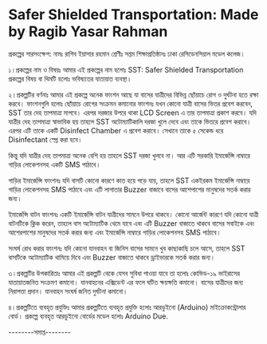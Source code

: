 # Safer Shielded Transportation: Made by Ragib Yasar Rahman

প্রকল্পের সারসংক্ষেপ:
নামঃ রাগিব ইয়াসার রহমান
শ্রেণীঃ সপ্তম
শিক্ষাপ্রতিষ্ঠানঃ ঢাকা রেসিডেনসিয়াল মডেল কলেজ।

১।প্রকল্পের নাম ও বিষয়ঃ
আমার এই প্রকল্পের নাম হলোঃ SST: Safer Shielded Transportation
প্রকল্পের বিষয় বা থিমটি হলোঃ ভবিষ্যতের যাতায়াত ব্যবস্থা।
 
২।প্রকল্পটির বর্ণনাঃ
আমার এই প্রকল্পে অনেক ফাংশন আছে যা বাসের যাত্রীদের বিভিন্ন ছোঁয়াচে রোগ ও দুর্ঘটনা হতে রক্ষা করবে। ফাংশনগুলি হলোঃ
ছোঁয়াচে রোগের সংক্রমন কমানোর ফাংশনঃ
যখন কোনো যাত্রী বাসের ভিতর প্রবেশ করবেন, SST তার দেহ তাপমাত্রা মাপবে। এরপর দরজার উপরে থাকা LCD Screen এ তার তাপমাত্রা প্রকাশ করবে।
যদি যাত্রীর দেহ তাপমাত্রা স্বাভাবিক হয় তাহলে SST অটোম্যাটিকালি দরজা খুলে দেবে এবং তাকে ভিতরে প্রবেশ করাবে। এরপর এটি তাকে একটি Disinfect Chamber এ প্রবেশ করাবে। সেখানে তাকে ৫ সেকেন্ড ধরে Disinfectant স্প্রে করা হবে।

কিন্তু যদি যাত্রীর দেহ তাপমাত্রা অনেক বেশি হয় তাহলে SST দরজা খুলবে না। আর এটি সরকারি ইমার্জেন্সি নাম্বারে গাড়ির লোকেশনসহ একটি SMS পাঠাবে।

গাড়ির ইমার্জেন্সি ফাংশনঃ
যদি বাসটি কোনো কারণে কাত হয়ে পড়ে যায়, তাহলে SST একইরকম ইমার্জেন্সি নাম্বারে গাড়ির লোকেশনসহ SMS পাঠাবে এবং এটি লাগাতার Buzzer বাজাবে বাসের আশেপাশের মানুষদের সতর্ক করার জন্য।

ইমার্জেন্সি বাটন ফাংশনঃ
একটি ইমার্জেন্সি বাটন যাত্রীদের সামনে উপরে থাকবে।
কোনো আর্জেন্ট কারণে যদি কোনো যাত্রী বাটনটিকে ক্লিক করেন, তাহলে বাস অটোম্যাটিক থেমে যাবে এবং এটি Buzzer বাজাতে থাকবে বাসের সবাইকে এবং আশেরপাশের মানুষদের সতর্ক করার জন্য এবং ইমার্জেন্সি নাম্বারে গাড়ির লোকেশনসহ SMS পাঠাবে।

সংঘর্ষ রোধ করার ফাংশনঃ
যদি কোনো যানবাহন বা জিনিস বাসের সামনে খুব কাছাকাছি চলে আসে, তাহলে SST বাসটিকে অটোম্যাটিক থামিয়ে দিবে এবং Buzzer বাজাতে থাকবে ড্রাইভারকে সতর্ক করার জন্য।
 
৩।প্রকল্পটির উপকারিতাঃ
আমার এই প্রকল্পটি থেকে যেসব সুবিধা পাওয়া যাবে তা হলোঃ
   কোভিড-১৯ ভাইরাসের যাতায়াতজনিত সংক্রমণ কমানো।
   যানবাহনের এক্সিডেন্ট এর ফলে ঘটিত ক্ষয়ক্ষতি কমানো।
   বাসের যাত্রীদের জন্য নিরাপত্তা প্রদান।
   যানবাহন সংঘর্ষ জনিত দুর্ঘটনা কমানো।

৪।প্রকল্পটিতে ব্যবহৃত প্রযুক্তিঃ
আমার প্রকল্পটিতে ব্যবহৃত প্রযুক্তি হলোঃ আরডুইনো (Arduino) মাইক্রোকন্ট্রোলার বোর্ড।
প্রকল্পে ব্যবহৃত আরডুইনো বোর্ডের মডেল হলোঃ Arduino Due.

--------সমাপ্ত--------
